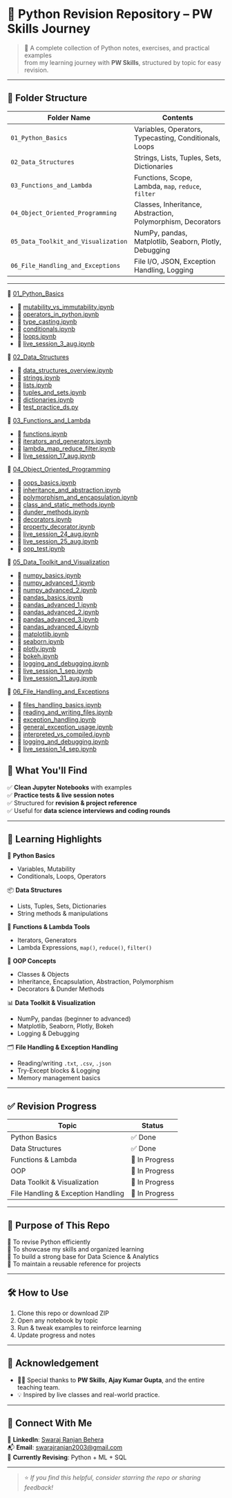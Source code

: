 # 🐍 Python Revision Repository – PW Skills Journey

> 📘 A complete collection of Python notes, exercises, and practical examples  
> from my learning journey with **PW Skills**, structured by topic for easy revision.

---

## 📂 Folder Structure

| Folder Name                           | Contents                                                  |
|--------------------------------------|-----------------------------------------------------------|
| `01_Python_Basics`                   | Variables, Operators, Typecasting, Conditionals, Loops    |
| `02_Data_Structures`                | Strings, Lists, Tuples, Sets, Dictionaries                |
| `03_Functions_and_Lambda`           | Functions, Scope, Lambda, `map`, `reduce`, `filter`       |
| `04_Object_Oriented_Programming`    | Classes, Inheritance, Abstraction, Polymorphism, Decorators |
| `05_Data_Toolkit_and_Visualization` | NumPy, pandas, Matplotlib, Seaborn, Plotly, Debugging     |
| `06_File_Handling_and_Exceptions`   | File I/O, JSON, Exception Handling, Logging               |

---
📂 [01_Python_Basics](./01_Python_Basics)
- 📄 [mutability_vs_immutability.ipynb](./01_Python_Basics/mutability_vs_immutability.ipynb)
- 📄 [operators_in_python.ipynb](./01_Python_Basics/operators_in_python.ipynb)
- 📄 [type_casting.ipynb](./01_Python_Basics/type_casting.ipynb)
- 📄 [conditionals.ipynb](./01_Python_Basics/conditionals.ipynb)
- 📄 [loops.ipynb](./01_Python_Basics/loops.ipynb)
- 📄 [live_session_3_aug.ipynb](./01_Python_Basics/live_session_3_aug.ipynb)

📂 [02_Data_Structures](./02_Data_Structures)
- 📄 [data_structures_overview.ipynb](./02_Data_Structures/data_structures_overview.ipynb)
- 📄 [strings.ipynb](./02_Data_Structures/strings.ipynb)
- 📄 [lists.ipynb](./02_Data_Structures/lists.ipynb)
- 📄 [tuples_and_sets.ipynb](./02_Data_Structures/tuples_and_sets.ipynb)
- 📄 [dictionaries.ipynb](./02_Data_Structures/dictionaries.ipynb)
- 📄 [test_practice_ds.py](./02_Data_Structures/test_practice_ds.py)

📂 [03_Functions_and_Lambda](./03_Functions_and_Lambda)
- 📄 [functions.ipynb](./03_Functions_and_Lambda/functions.ipynb)
- 📄 [iterators_and_generators.ipynb](./03_Functions_and_Lambda/iterators_and_generators.ipynb)
- 📄 [lambda_map_reduce_filter.ipynb](./03_Functions_and_Lambda/lambda_map_reduce_filter.ipynb)
- 📄 [live_session_17_aug.ipynb](./03_Functions_and_Lambda/live_session_17_aug.ipynb)

📂 [04_Object_Oriented_Programming](./04_Object_Oriented_Programming)
- 📄 [oops_basics.ipynb](./04_Object_Oriented_Programming/oops_basics.ipynb)
- 📄 [inheritance_and_abstraction.ipynb](./04_Object_Oriented_Programming/inheritance_and_abstraction.ipynb)
- 📄 [polymorphism_and_encapsulation.ipynb](./04_Object_Oriented_Programming/polymorphism_and_encapsulation.ipynb)
- 📄 [class_and_static_methods.ipynb](./04_Object_Oriented_Programming/class_and_static_methods.ipynb)
- 📄 [dunder_methods.ipynb](./04_Object_Oriented_Programming/dunder_methods.ipynb)
- 📄 [decorators.ipynb](./04_Object_Oriented_Programming/decorators.ipynb)
- 📄 [property_decorator.ipynb](./04_Object_Oriented_Programming/property_decorator.ipynb)
- 📄 [live_session_24_aug.ipynb](./04_Object_Oriented_Programming/live_session_24_aug.ipynb)
- 📄 [live_session_25_aug.ipynb](./04_Object_Oriented_Programming/live_session_25_aug.ipynb)
- 📄 [oop_test.ipynb](./04_Object_Oriented_Programming/oop_test.ipynb)

📂 [05_Data_Toolkit_and_Visualization](./05_Data_Toolkit_and_Visualization)
- 📄 [numpy_basics.ipynb](./05_Data_Toolkit_and_Visualization/numpy_basics.ipynb)
- 📄 [numpy_advanced_1.ipynb](./05_Data_Toolkit_and_Visualization/numpy_advanced_1.ipynb)
- 📄 [numpy_advanced_2.ipynb](./05_Data_Toolkit_and_Visualization/numpy_advanced_2.ipynb)
- 📄 [pandas_basics.ipynb](./05_Data_Toolkit_and_Visualization/pandas_basics.ipynb)
- 📄 [pandas_advanced_1.ipynb](./05_Data_Toolkit_and_Visualization/pandas_advanced_1.ipynb)
- 📄 [pandas_advanced_2.ipynb](./05_Data_Toolkit_and_Visualization/pandas_advanced_2.ipynb)
- 📄 [pandas_advanced_3.ipynb](./05_Data_Toolkit_and_Visualization/pandas_advanced_3.ipynb)
- 📄 [pandas_advanced_4.ipynb](./05_Data_Toolkit_and_Visualization/pandas_advanced_4.ipynb)
- 📄 [matplotlib.ipynb](./05_Data_Toolkit_and_Visualization/matplotlib.ipynb)
- 📄 [seaborn.ipynb](./05_Data_Toolkit_and_Visualization/seaborn.ipynb)
- 📄 [plotly.ipynb](./05_Data_Toolkit_and_Visualization/plotly.ipynb)
- 📄 [bokeh.ipynb](./05_Data_Toolkit_and_Visualization/bokeh.ipynb)
- 📄 [logging_and_debugging.ipynb](./05_Data_Toolkit_and_Visualization/logging_and_debugging.ipynb)
- 📄 [live_session_1_sep.ipynb](./05_Data_Toolkit_and_Visualization/live_session_1_sep.ipynb)
- 📄 [live_session_31_aug.ipynb](./05_Data_Toolkit_and_Visualization/live_session_31_aug.ipynb)

📂 [06_File_Handling_and_Exceptions](./06_File_Handling_and_Exceptions)
- 📄 [files_handling_basics.ipynb](./06_File_Handling_and_Exceptions/files_handling_basics.ipynb)
- 📄 [reading_and_writing_files.ipynb](./06_File_Handling_and_Exceptions/reading_and_writing_files.ipynb)
- 📄 [exception_handling.ipynb](./06_File_Handling_and_Exceptions/exception_handling.ipynb)
- 📄 [general_exception_usage.ipynb](./06_File_Handling_and_Exceptions/general_exception_usage.ipynb)
- 📄 [interpreted_vs_compiled.ipynb](./06_File_Handling_and_Exceptions/interpreted_vs_compiled.ipynb)
- 📄 [logging_and_debugging.ipynb](./06_File_Handling_and_Exceptions/logging_and_debugging.ipynb)
- 📄 [live_session_14_sep.ipynb](./06_File_Handling_and_Exceptions/live_session_14_sep.ipynb)


## 🚀 What You'll Find

✅ **Clean Jupyter Notebooks** with examples  
✅ **Practice tests & live session notes**  
✅ Structured for **revision & project reference**  
✅ Useful for **data science interviews and coding rounds**

---

## 📌 Learning Highlights

🧠 **Python Basics**  
- Variables, Mutability  
- Conditionals, Loops, Operators

📦 **Data Structures**  
- Lists, Tuples, Sets, Dictionaries  
- String methods & manipulations

🔁 **Functions & Lambda Tools**  
- Iterators, Generators  
- Lambda Expressions, `map()`, `reduce()`, `filter()`

🧱 **OOP Concepts**  
- Classes & Objects  
- Inheritance, Encapsulation, Abstraction, Polymorphism  
- Decorators & Dunder Methods

📊 **Data Toolkit & Visualization**  
- NumPy, pandas (beginner to advanced)  
- Matplotlib, Seaborn, Plotly, Bokeh  
- Logging & Debugging
 
🗂️ **File Handling & Exception Handling**  
- Reading/writing `.txt`, `.csv`, `.json`  
- Try-Except blocks & Logging  
- Memory management basics

---

## ✅ Revision Progress

| Topic                               | Status      |
|-------------------------------------|-------------|
| Python Basics                       | ✅ Done   |                |
| Data Structures                     |  ✅ Done |
| Functions & Lambda                  | 🔄 In Progress | 
| OOP                                 | 🔄 In Progress |
| Data Toolkit & Visualization        | 🔄 In Progress |
| File Handling & Exception Handling  | 🔄 In Progress |


---

## 📘 Purpose of This Repo

🔹 To revise Python efficiently  
🔹 To showcase my skills and organized learning  
🔹 To build a strong base for Data Science & Analytics  
🔹 To maintain a reusable reference for projects

---

## 🛠 How to Use

1. Clone this repo or download ZIP  
2. Open any notebook by topic  
3. Run & tweak examples to reinforce learning  
4. Update progress and notes

---

## 🙏 Acknowledgement

- 👨‍🏫 Special thanks to **PW Skills**, **Ajay Kumar Gupta**, and the entire teaching team.
- 💡 Inspired by live classes and real-world practice.

---

## 🔗 Connect With Me

📍 **LinkedIn**: [Swaraj Ranjan Behera](https://www.linkedin.com/in/swaraj-ranjan-b-a26a17324)  
📬 **Email**: swarajranjan2003@gmail.com  
🌱 **Currently Revising**: Python + ML + SQL

---

> ⭐ _If you find this helpful, consider starring the repo or sharing feedback!_
